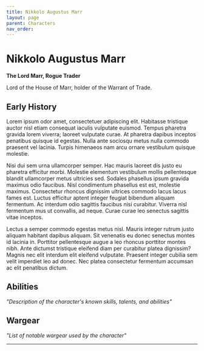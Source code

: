 ```yaml
---
title: Nikkolo Augustus Marr
layout: page
parent: Characters
nav_order: 
---
```

# Nikkolo Augustus Marr  
**The Lord Marr, Rogue Trader**  

Lord of the House of Marr, holder of the Warrant of Trade.

## Early History
Lorem ipsum odor amet, consectetuer adipiscing elit. Habitasse tristique auctor nisl etiam consequat iaculis vulputate euismod. Tempus pharetra gravida lorem viverra; laoreet vulputate curae. At pharetra dapibus inceptos penatibus quisque id egestas. Nulla ante sociosqu metus nulla commodo praesent vel lacinia. Turpis himenaeos nam arcu ornare vestibulum quisque molestie.

Nisi dui sem urna ullamcorper semper. Hac mauris laoreet dis justo eu pharetra efficitur morbi. Molestie elementum vestibulum mollis pellentesque blandit ullamcorper metus ultricies sed. Sodales phasellus ipsum gravida maximus odio faucibus. Nisl condimentum phasellus est est, molestie maximus. Consectetur rhoncus dignissim ultrices commodo lacus lacus fames est. Luctus efficitur aptent integer feugiat bibendum aliquam fermentum. Ac interdum odio sagittis faucibus nisi curabitur. Viverra nisl fermentum mus ut convallis, ad neque. Curae curae leo senectus sagittis vitae inceptos.

Lectus a semper commodo egestas metus nisl. Mauris integer rutrum justo aliquam habitant dapibus aliquam. Sit venenatis eu donec senectus montes id lacinia in. Porttitor pellentesque augue a leo rhoncus porttitor montes nibh. Ante dictumst tristique eleifend diam per curabitur platea dignissim? Magnis nec elit interdum elit eleifend vulputate. Praesent integer cubilia sem velit imperdiet leo ad donec. Nec platea consectetur fermentum accumsan ac elit penatibus dictum.

## Abilities
*"Description of the character's known skills, talents, and abilities"*

## Wargear
*"List of notable wargear used by the character"*

----

